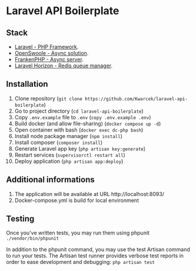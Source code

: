 <h1>Laravel API Boilerplate</h1>


## Stack
- [Laravel - PHP Framework](https://laravel.com/).
- [OpenSwoole - Async solution](https://openswoole.com/).
- [FrankenPHP - Async server](https://frankenphp.dev/).
- [Laravel Horizon - Redis queue manager](https://laravel.com/docs/11.x/horizon).

## Installation
1. Clone repository (`git clone https://github.com/Kwarcek/laravel-api-boilerplate`)
2. Go to project directory (`cd laravel-api-boilerplate`)
3. Copy `.env.example` file to `.env` (`copy .env.example .env`)
4. Build docker (and allow file-sharing) (`docker compose up -d`)
5. Open container with bash (`docker exec dc-php bash`)
6. Install node package manager (`npm install`)
7. Install composer (`composer install`)
8. Generate Laravel app key (`php artisan key:generate`)
9. Restart services (`supervisorctl restart all`)
10. Deploy application (`php artisan app:deploy`)

## Additional informations
1. The application will be available at URL http://localhost:8093/
2. Docker-compose.yml is build for local environment

## Testing
Once you've written tests, you may run them using phpunit `./vendor/bin/phpunit`

In addition to the phpunit command, you may use the test Artisan command to run your tests. The Artisan test runner provides verbose test reports in order to ease development and debugging: `php artisan test`
